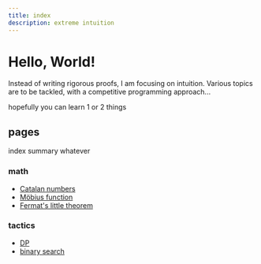 ```yaml
---
title: index
description: extreme intuition
---
```


# Hello, World!

Instead of writing rigorous proofs,
I am focusing on intuition.
Various topics are to be tackled,
with a competitive programming approach...

hopefully you can learn 1 or 2 things

## pages
index summary whatever

### math
- [Catalan numbers](/math/catalan.md)
- [Möbius function](/math/mobius.md)
- [Fermat's little theorem](/math/fermat.md)

### tactics
- [DP](/cp/dp.md)
- [binary search](/cp/binsearch.md)
